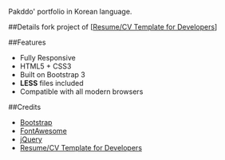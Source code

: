 Pakddo' portfolio in Korean language.

##Details
fork project of [<a href="http://themes.3rdwavemedia.com/website-templates/orbit-free-resume-cv-template-for-developers/" target="_blank">Resume/CV Template for Developers</a>]

##Features

-  Fully Responsive
-  HTML5 + CSS3
-  Built on Bootstrap 3
-  **LESS** files included
-  Compatible with all modern browsers

##Credits
- [Bootstrap](http://getbootstrap.com/)
- [FontAwesome](http://fortawesome.github.io/Font-Awesome/)
- [jQuery](http://jquery.com/)
- [Resume/CV Template for Developers](http://themes.3rdwavemedia.com/website-templates/orbit-free-resume-cv-template-for-developers/)
